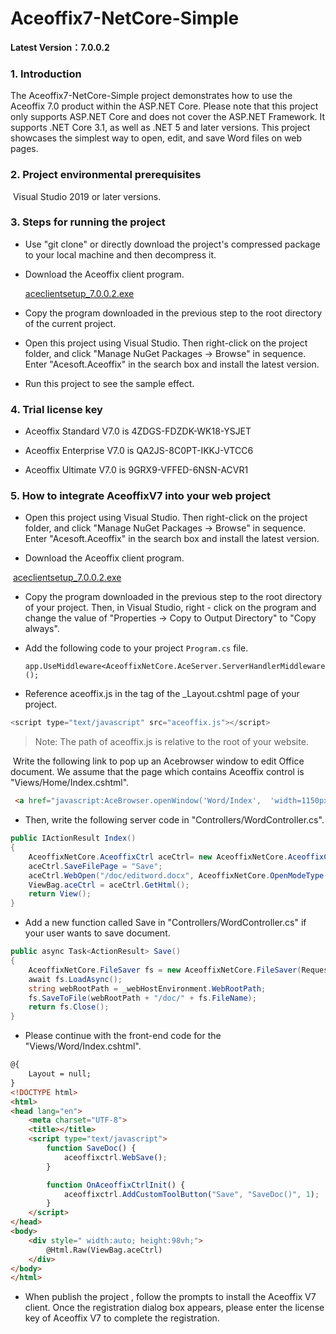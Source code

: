 # Aceoffix7-NetCore-Simple

**Latest Version：7.0.0.2**

### 1. Introduction

The Aceoffix7-NetCore-Simple project demonstrates how to use the Aceoffix 7.0 product within the ASP.NET Core. Please note that this project only supports ASP.NET Core and does not cover the ASP.NET Framework. It supports .NET Core 3.1, as well as .NET 5 and later versions. This project showcases the simplest way to open, edit, and save Word files on web pages.

### 2. Project environmental prerequisites

​    Visual Studio 2019 or later versions.

### 3. Steps for running the project

- Use "git clone" or directly download the project's compressed package to your local machine and then decompress it.

- Download the Aceoffix client program.

  [aceclientsetup_7.0.0.2.exe](https://github.com/aceoffix/aceoffix-client/releases/download/v7.0.0.2/aceclientsetup_7.0.0.2.exe)

- Copy the program downloaded in the previous step to the root directory of the current project.

- Open this project using Visual Studio. Then right-click on the project folder, and click "Manage NuGet Packages -> Browse" in sequence. Enter "Acesoft.Aceoffix" in the search box and install the latest version.

- Run this project  to see the sample effect.

### 4. Trial license key

- Aceoffix Standard V7.0 is 4ZDGS-FDZDK-WK18-YSJET

- Aceoffix Enterprise V7.0 is QA2JS-8C0PT-IKKJ-VTCC6

- Aceoffix Ultimate V7.0 is 9GRX9-VFFED-6NSN-ACVR1


### 5. How to integrate AceoffixV7 into your web project

-  Open this project using Visual Studio. Then right-click on the project folder, and click "Manage NuGet Packages -> Browse" in sequence. Enter "Acesoft.Aceoffix" in the search box and install the latest version.

- Download the Aceoffix client program.

​    [aceclientsetup_7.0.0.2.exe](https://github.com/aceoffix/aceoffix-client/releases/download/v7.0.0.2/aceclientsetup_7.0.0.2.exe)

- Copy the program downloaded in the previous step to the root directory of your project. Then, in Visual Studio, right - click on the program and change the value of "Properties -> Copy to Output Directory" to "Copy always".

- Add the following code to  your project `Program.cs` file.

  ```
  app.UseMiddleware<AceoffixNetCore.AceServer.ServerHandlerMiddleware>();
  ```

-  Reference aceoffix.js in the <head> tag of the _Layout.cshtml page of your project.

  ```javascript
  <script type="text/javascript" src="aceoffix.js"></script>
  ```

>  Note: The path of aceoffix.js is relative to the root of your website.

​     Write the following link to pop up an Acebrowser window to edit Office document. We assume that the page which contains Aceoffix control is    "Views/Home/Index.cshtml".

```html
 <a href="javascript:AceBrowser.openWindow('Word/Index',  'width=1150px;height=900px;');">Open Word File</a>
```

- Then, write the following server code in "Controllers/WordController.cs".

```c#
public IActionResult Index()
{
    AceoffixNetCore.AceoffixCtrl aceCtrl= new AceoffixNetCore.AceoffixCtrl(Request);
    aceCtrl.SaveFilePage = "Save";
    aceCtrl.WebOpen("/doc/editword.docx", AceoffixNetCore.OpenModeType.docNormalEdit, "tom");
    ViewBag.aceCtrl = aceCtrl.GetHtml();
    return View();
}
```

- 
  Add a new function called Save in  "Controllers/WordController.cs"  if your user wants to save document.


```c#
public async Task<ActionResult> Save()
{
    AceoffixNetCore.FileSaver fs = new AceoffixNetCore.FileSaver(Request, Response);
    await fs.LoadAsync();
    string webRootPath = _webHostEnvironment.WebRootPath;
    fs.SaveToFile(webRootPath + "/doc/" + fs.FileName);
    return fs.Close();
}
```

-  Please continue with the front-end code for the "Views/Word/Index.cshtml".


```aspx
@{
    Layout = null;
}
<!DOCTYPE html>
<html>
<head lang="en">
    <meta charset="UTF-8">
    <title></title>
    <script type="text/javascript">
        function SaveDoc() {
            aceoffixctrl.WebSave();
        }

        function OnAceoffixCtrlInit() {
            aceoffixctrl.AddCustomToolButton("Save", "SaveDoc()", 1);
        }
    </script>
</head>
<body>
    <div style=" width:auto; height:98vh;">
        @Html.Raw(ViewBag.aceCtrl)
    </div>
</body>
</html>
```

-  When publish the project , follow the prompts to install the Aceoffix V7 client. Once the registration dialog box appears, please enter the license key of Aceoffix V7 to complete the registration.

